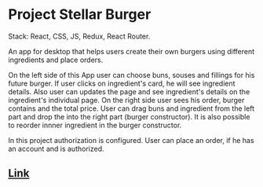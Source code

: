 # Project Stellar Burger

Stack: React, CSS, JS, Redux, React Router.

An app for desktop that helps users create their own burgers using different ingredients and place orders.

On the left side of this App user can choose buns, souses and fillings for his future burger.
If user clicks on ingredient's card, he will see ingredient details. Also user can updates the page and see ingredient's details on the ingredient's individual page.
On the right side user sees his order, burger contains and the total price.
User can drag buns and ingredient from the left part and drop the into the right part (burger constructor).
It is also possible to reorder innner ingredient in the burger constructor.

In this project authorization is configured. User can place an order, if he has an account and is authorized.

[Link](https://kirinoki.github.io/react-burger/)
-------------------------
